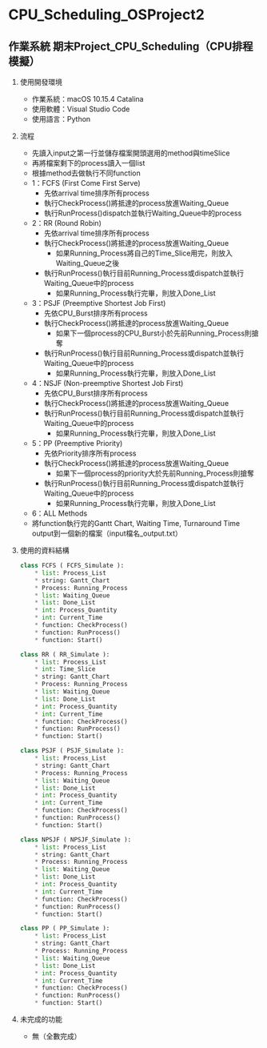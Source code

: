# CPU_Scheduling_OSProject2
## 作業系統 期末Project_CPU_Scheduling（CPU排程模擬）

1. 使⽤開發環境
    * 作業系統：macOS 10.15.4 Catalina
    * 使⽤軟體：Visual Studio Code
    * 使⽤語⾔：Python

2. 流程
	* 先讀入input之第一行並儲存檔案開頭選⽤的method與timeSlice
    * 再將檔案剩下的process讀入⼀個list
    * 根據method去做執⾏不同function
    * 1：FCFS (First Come First Serve)
		* 先依arrival time排序所有process
		* 執行CheckProcess()將抵達的process放進Waiting_Queue
		* 執行RunProcess()dispatch並執行Waiting_Queue中的process
    * 2：RR (Round Robin)
		* 先依arrival time排序所有process
		* 執行CheckProcess()將抵達的process放進Waiting_Queue
			* 如果Running_Process將自己的Time_Slice用完，則放入Waiting_Queue之後
		* 執行RunProcess()執行目前Running_Process或dispatch並執行Waiting_Queue中的process
			* 如果Running_Process執行完畢，則放入Done_List
    * 3：PSJF (Preemptive Shortest Job First)
		* 先依CPU_Burst排序所有process
		* 執行CheckProcess()將抵達的process放進Waiting_Queue
			* 如果下一個process的CPU_Burst小於先前Running_Process則搶奪
		* 執行RunProcess()執行目前Running_Process或dispatch並執行Waiting_Queue中的process
			* 如果Running_Process執行完畢，則放入Done_List
    * 4：NSJF (Non-preemptive Shortest Job First)
		* 先依CPU_Burst排序所有process
		* 執行CheckProcess()將抵達的process放進Waiting_Queue
		* 執行RunProcess()執行目前Running_Process或dispatch並執行Waiting_Queue中的process
			* 如果Running_Process執行完畢，則放入Done_List
    * 5：PP (Preemptive Priority)
		* 先依Priority排序所有process
		* 執行CheckProcess()將抵達的process放進Waiting_Queue
			* 如果下一個process的priority大於先前Running_Process則搶奪
		* 執行RunProcess()執行目前Running_Process或dispatch並執行Waiting_Queue中的process
			* 如果Running_Process執行完畢，則放入Done_List
    * 6：ALL Methods
    * 將function執行完的Gantt Chart, Waiting Time, Turnaround Time output到⼀個新的檔案（input檔名_output.txt）
	
3. 使⽤的資料結構
	```Python
    class FCFS ( FCFS_Simulate ):
		* list: Process_List
		* string: Gantt_Chart
		* Process: Running_Process
		* list: Waiting_Queue
		* list: Done_List
		* int: Process_Quantity
		* int: Current_Time
		* function: CheckProcess()
		* function: RunProcess()
		* function: Start()
	```
	```Python
    class RR ( RR_Simulate ):
		* list: Process_List
		* int: Time_Slice
		* string: Gantt_Chart
		* Process: Running_Process
		* list: Waiting_Queue
		* list: Done_List
		* int: Process_Quantity
		* int: Current_Time
		* function: CheckProcess()
		* function: RunProcess()
		* function: Start()
	```
	```Python
    class PSJF ( PSJF_Simulate ):
		* list: Process_List
		* string: Gantt_Chart
		* Process: Running_Process
		* list: Waiting_Queue
		* list: Done_List
		* int: Process_Quantity
		* int: Current_Time
		* function: CheckProcess()
		* function: RunProcess()
		* function: Start()
	```
	```Python
    class NPSJF ( NPSJF_Simulate ):
		* list: Process_List
		* string: Gantt_Chart
		* Process: Running_Process
		* list: Waiting_Queue
		* list: Done_List
		* int: Process_Quantity
		* int: Current_Time
		* function: CheckProcess()
		* function: RunProcess()
		* function: Start()
	```
	```Python
    class PP ( PP_Simulate ):
		* list: Process_List
		* string: Gantt_Chart
		* Process: Running_Process
		* list: Waiting_Queue
		* list: Done_List
		* int: Process_Quantity
		* int: Current_Time
		* function: CheckProcess()
		* function: RunProcess()
		* function: Start()
	```

4. 未完成的功能
  	* 無（全數完成）
